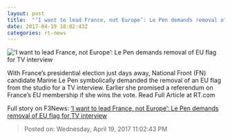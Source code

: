 ```yaml
---
layout: post
title:  "‘I want to lead France, not Europe’: Le Pen demands removal of EU flag for TV interview"
date: 2017-04-19 18:02:43Z
categories: rt-news
---
```


![‘I want to lead France, not Europe’: Le Pen demands removal of EU flag for TV interview](https://cdn.rt.com/files/2017.04/article/58f77198c461886a0c8b456e.jpg)

With France’s presidential election just days away, National Front (FN) candidate Marine Le Pen symbolically demanded the removal of an EU flag from the studio for a TV interview. Earlier she promised a referendum on France’s EU membership if she wins the vote. Read Full Article at RT.com


Full story on F3News: [‘I want to lead France, not Europe’: Le Pen demands removal of EU flag for TV interview](http://www.f3nws.com/n/TgYfyE)

> Posted on: Wednesday, April 19, 2017 11:02:43 PM
